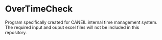 # OverTimeCheck
Program specifically created for CANEIL internal time management system.
The required input and ouput excel files will not be included in this repository.
